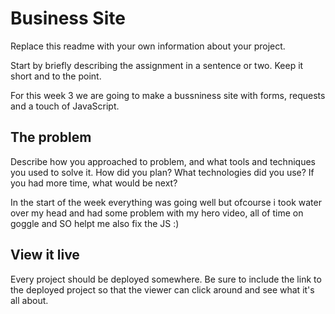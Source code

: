 # Business Site

Replace this readme with your own information about your project. 

Start by briefly describing the assignment in a sentence or two. Keep it short and to the point.

For this week 3 we are going to make a bussniness site with forms, requests and a touch of JavaScript. 
## The problem

Describe how you approached to problem, and what tools and techniques you used to solve it. How did you plan? What technologies did you use? If you had more time, what would be next?

In the start of the week everything was going well but ofcourse i took water over my head and had some problem with my hero video, all of time on goggle and SO helpt me also fix the JS :)

## View it live
Every project should be deployed somewhere. Be sure to include the link to the deployed project so that the viewer can click around and see what it's all about.
